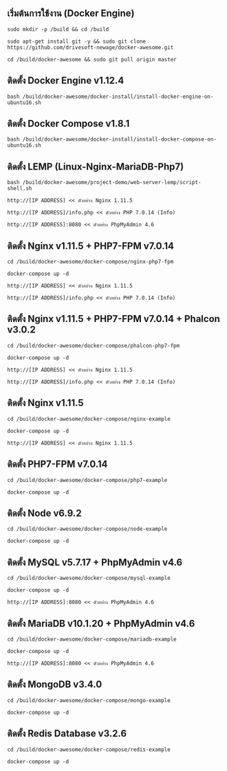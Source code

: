เริ่มต้นการใช้งาน (Docker Engine)
---------------------------------------------------

```
sudo mkdir -p /build && cd /build

sudo apt-get install git -y && sudo git clone https://github.com/drivesoft-newage/docker-awesome.git

cd /build/docker-awesome && sudo git pull origin master
```


ติดตั้ง Docker Engine v1.12.4
---------------------------------------------------

```
bash /build/docker-awesome/docker-install/install-docker-engine-on-ubuntu16.sh
```


ติดตั้ง Docker Compose v1.8.1
---------------------------------------------------

```
bash /build/docker-awesome/docker-install/install-docker-compose-on-ubuntu16.sh
```


ติดตั้ง LEMP (Linux-Nginx-MariaDB-Php7)
---------------------------------------------------

```
bash /build/docker-awesome/project-demo/web-server-lemp/script-shell.sh
```

```
http://[IP ADDRESS] << ตัวอย่าง Nginx 1.11.5

http://[IP ADDRESS]/info.php << ตัวอย่าง PHP 7.0.14 (Info) 

http://[IP ADDRESS]:8080 << ตัวอย่าง PhpMyAdmin 4.6
```


ติดตั้ง Nginx v1.11.5 + PHP7-FPM v7.0.14
---------------------------------------------------

```
cd /build/docker-awesome/docker-compose/nginx-php7-fpm

docker-compose up -d
```

```
http://[IP ADDRESS] << ตัวอย่าง Nginx 1.11.5

http://[IP ADDRESS]/info.php << ตัวอย่าง PHP 7.0.14 (Info) 
```


ติดตั้ง Nginx v1.11.5 + PHP7-FPM v7.0.14 + Phalcon v3.0.2
---------------------------------------------------

```
cd /build/docker-awesome/docker-compose/phalcon-php7-fpm

docker-compose up -d
```

```
http://[IP ADDRESS] << ตัวอย่าง Nginx 1.11.5

http://[IP ADDRESS]/info.php << ตัวอย่าง PHP 7.0.14 (Info) 
```


ติดตั้ง Nginx v1.11.5
---------------------------------------------------

```
cd /build/docker-awesome/docker-compose/nginx-example

docker-compose up -d
```

```
http://[IP ADDRESS] << ตัวอย่าง Nginx 1.11.5
```


ติดตั้ง PHP7-FPM v7.0.14
---------------------------------------------------

```
cd /build/docker-awesome/docker-compose/php7-example

docker-compose up -d
```


ติดตั้ง Node v6.9.2
---------------------------------------------------

```
cd /build/docker-awesome/docker-compose/node-example

docker-compose up -d
```


ติดตั้ง MySQL v5.7.17 + PhpMyAdmin v4.6
---------------------------------------------------

```
cd /build/docker-awesome/docker-compose/mysql-example

docker-compose up -d
```

```
http://[IP ADDRESS]:8080 << ตัวอย่าง PhpMyAdmin 4.6
```


ติดตั้ง MariaDB v10.1.20 + PhpMyAdmin v4.6
---------------------------------------------------

```
cd /build/docker-awesome/docker-compose/mariadb-example

docker-compose up -d
```

```
http://[IP ADDRESS]:8080 << ตัวอย่าง PhpMyAdmin 4.6
```


ติดตั้ง MongoDB v3.4.0
---------------------------------------------------

```
cd /build/docker-awesome/docker-compose/mongo-example

docker-compose up -d
```


ติดตั้ง Redis Database v3.2.6
---------------------------------------------------

```
cd /build/docker-awesome/docker-compose/redis-example

docker-compose up -d
```
